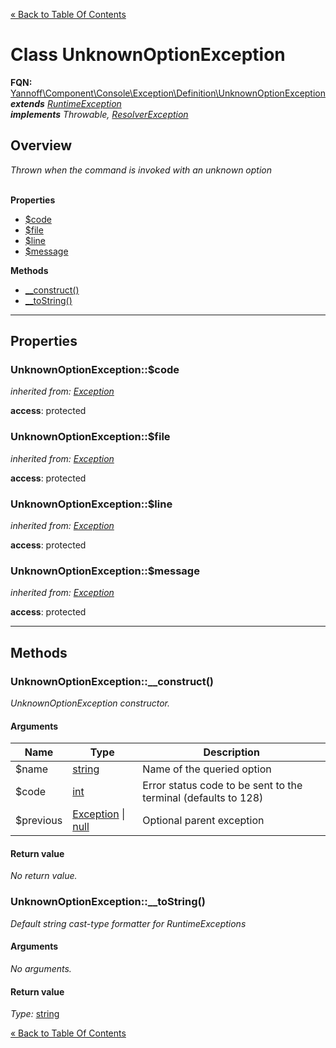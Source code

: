 [&laquo; Back to Table Of Contents](/doc/api/index.md)

# Class UnknownOptionException

**FQN:** [Yannoff\Component\Console\Exception\Definition\UnknownOptionException][self]
<br/>
_**extends** [RuntimeException](/doc/api/Exception/RuntimeException.md)_<br/>
_**implements** Throwable, [ResolverException](/doc/api/Exception/ResolverException.md)_


## Overview

_Thrown when the command is invoked with an unknown option_
<br/><br/>

**Properties**

- [$code](#code)
- [$file](#file)
- [$line](#line)
- [$message](#message)

**Methods**

- [__construct()](#__construct)
- [__toString()](#__toString)

---

## Properties


### <a name="code">UnknownOptionException::$code</a>

_inherited from: [Exception](https://www.php.net/manual/class.exception.php)_



**access**: protected<br/>


### <a name="file">UnknownOptionException::$file</a>

_inherited from: [Exception](https://www.php.net/manual/class.exception.php)_



**access**: protected<br/>


### <a name="line">UnknownOptionException::$line</a>

_inherited from: [Exception](https://www.php.net/manual/class.exception.php)_



**access**: protected<br/>


### <a name="message">UnknownOptionException::$message</a>

_inherited from: [Exception](https://www.php.net/manual/class.exception.php)_



**access**: protected<br/>


---

## Methods


### <a name="__construct">UnknownOptionException::__construct()</a>
_UnknownOptionException constructor._

#### Arguments

Name|Type|Description
----|----|-----------
$name|[string](https://www.php.net/manual/language.types.string.php)|Name of the queried option
$code|[int](https://www.php.net/manual/language.types.int.php)|Error status code to be sent to the terminal (defaults to 128)
$previous|[Exception](https://www.php.net/manual/class.exception.php) &#124; [null](https://www.php.net/manual/language.types.null.php)|Optional parent exception

#### Return value

_No return value._



### <a name="__toString">UnknownOptionException::__toString()</a>
_Default string cast-type formatter for RuntimeExceptions_

#### Arguments

_No arguments._

#### Return value

_Type:_ [string](https://www.php.net/manual/language.types.string.php)



[self]: UnknownOptionException.md

[&laquo; Back to Table Of Contents](/doc/api/index.md)

